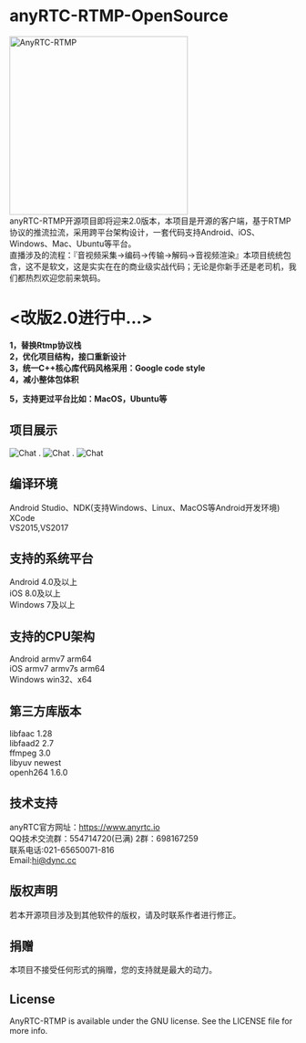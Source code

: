 # anyRTC-RTMP-OpenSource
<img src="http://118.178.143.146/p/4/j7KqCl" width="313" alt="AnyRTC-RTMP" /> </br>
anyRTC-RTMP开源项目即将迎来2.0版本，本项目是开源的客户端，基于RTMP协议的推流拉流，采用跨平台架构设计，一套代码支持Android、iOS、Windows、Mac、Ubuntu等平台。</br>
直播涉及的流程：『音视频采集->编码->传输->解码->音视频渲染』本项目统统包含，这不是软文，这是实实在在的商业级实战代码；无论是你新手还是老司机，我们都热烈欢迎您前来筑码。

# <改版2.0进行中...>

**1，替换Rtmp协议栈**</br>
**2，优化项目结构，接口重新设计**</br>
**3，统一C++核心库代码风格采用：Google code style**</br>
**4，减小整体包体积**</br>

**5，支持更过平台比如：MacOS，Ubuntu等**</br>

## 项目展示
![Chat](https://github.com/AnyRTC/AnyRTC-RTMP/blob/master/Pictures/IMG_0779.png)
.
![Chat](https://github.com/AnyRTC/AnyRTC-RTMP/blob/master/Pictures/IMG_0777.png)
.
![Chat](https://github.com/AnyRTC/AnyRTC-RTMP/blob/master/Pictures/IMG_0778.png)

## 编译环境</br>
Android Studio、NDK(支持Windows、Linux、MacOS等Android开发环境)</br>
XCode</br>
VS2015,VS2017</br>

## 支持的系统平台</br>
Android 4.0及以上</br>
iOS 8.0及以上</br>
Windows 7及以上</br>

## 支持的CPU架构</br>
Android armv7 arm64</br>
iOS armv7 armv7s arm64</br>
Windows win32、x64</br>

## 第三方库版本</br>
libfaac		1.28</br>
libfaad2	2.7</br>
ffmpeg		3.0</br>
libyuv		newest</br>
openh264	1.6.0</br>

## 技术支持</br>
anyRTC官方网址：https://www.anyrtc.io</br>
QQ技术交流群：554714720(已满) 2群：698167259</br>
联系电话:021-65650071-816</br>
Email:hi@dync.cc</br>

## 版权声明
若本开源项目涉及到其他软件的版权，请及时联系作者进行修正。

## 捐赠
本项目不接受任何形式的捐赠，您的支持就是最大的动力。

## License
AnyRTC-RTMP is available under the GNU license. See the LICENSE file for more info.

